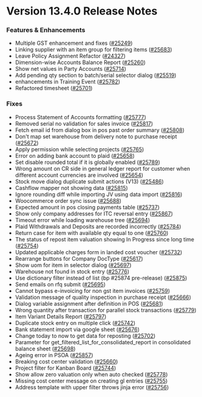 # Version 13.4.0 Release Notes

### Features & Enhancements

- Multiple GST enhancement and fixes ([#25249](https://github.com/frappe/kanierp/pull/25249))
- Linking supplier with an item group for filtering items ([#25683](https://github.com/frappe/kanierp/pull/25683))
- Leave Policy Assignment Refactor ([#24327](https://github.com/frappe/kanierp/pull/24327))
- Dimension-wise Accounts Balance Report ([#25260](https://github.com/frappe/kanierp/pull/25260))
- Show net values in Party Accounts ([#25714](https://github.com/frappe/kanierp/pull/25714))
- Add pending qty section to batch/serial selector dialog ([#25519](https://github.com/frappe/kanierp/pull/25519))
- enhancements in Training Event ([#25782](https://github.com/frappe/kanierp/pull/25782))
- Refactored timesheet ([#25701](https://github.com/frappe/kanierp/pull/25701))

### Fixes

- Process Statement of Accounts formatting ([#25777](https://github.com/frappe/kanierp/pull/25777))
- Removed serial no validation for sales invoice ([#25817](https://github.com/frappe/kanierp/pull/25817))
- Fetch email id from dialog box in pos past order summary ([#25808](https://github.com/frappe/kanierp/pull/25808))
- Don't map set warehouse from delivery note to purchase receipt ([#25672](https://github.com/frappe/kanierp/pull/25672))
- Apply permission while selecting projects ([#25765](https://github.com/frappe/kanierp/pull/25765))
- Error on adding bank account to plaid ([#25658](https://github.com/frappe/kanierp/pull/25658))
- Set disable rounded total if it is globally enabled ([#25789](https://github.com/frappe/kanierp/pull/25789))
- Wrong amount on CR side in general ledger report for customer when different account currencies are involved ([#25654](https://github.com/frappe/kanierp/pull/25654))
- Stock move dialog duplicate submit actions (V13) ([#25486](https://github.com/frappe/kanierp/pull/25486))
- Cashflow mapper not showing data ([#25815](https://github.com/frappe/kanierp/pull/25815))
- Ignore rounding diff while importing JV using data import ([#25816](https://github.com/frappe/kanierp/pull/25816))
- Woocommerce order sync issue ([#25688](https://github.com/frappe/kanierp/pull/25688))
- Expected amount in pos closing payments table ([#25737](https://github.com/frappe/kanierp/pull/25737))
- Show only company addresses for ITC reversal entry ([#25867](https://github.com/frappe/kanierp/pull/25867))
- Timeout error while loading warehouse tree ([#25694](https://github.com/frappe/kanierp/pull/25694))
- Plaid Withdrawals and Deposits are recorded incorrectly ([#25784](https://github.com/frappe/kanierp/pull/25784))
- Return case for item with available qty equal to one ([#25760](https://github.com/frappe/kanierp/pull/25760))
- The status of repost item valuation showing In Progress since long time ([#25754](https://github.com/frappe/kanierp/pull/25754))
- Updated applicable charges form in landed cost voucher ([#25732](https://github.com/frappe/kanierp/pull/25732))
- Rearrange buttons for Company DocType ([#25617](https://github.com/frappe/kanierp/pull/25617))
- Show uom for item in selector dialog ([#25697](https://github.com/frappe/kanierp/pull/25697))
- Warehouse not found in stock entry ([#25776](https://github.com/frappe/kanierp/pull/25776))
- Use dictionary filter instead of list (bp #25874 pre-release) ([#25875](https://github.com/frappe/kanierp/pull/25875))
- Send emails on rfq submit ([#25695](https://github.com/frappe/kanierp/pull/25695))
- Cannot bypass e-invoicing for non gst item invoices ([#25759](https://github.com/frappe/kanierp/pull/25759))
- Validation message of quality inspection in purchase receipt ([#25666](https://github.com/frappe/kanierp/pull/25666))
- Dialog variable assignment after definition in POS ([#25681](https://github.com/frappe/kanierp/pull/25681))
- Wrong quantity after transaction for parallel stock transactions ([#25779](https://github.com/frappe/kanierp/pull/25779))
- Item Variant Details Report ([#25797](https://github.com/frappe/kanierp/pull/25797))
- Duplicate stock entry on multiple click ([#25742](https://github.com/frappe/kanierp/pull/25742))
- Bank statement import via google sheet ([#25676](https://github.com/frappe/kanierp/pull/25676))
- Change today to now to get data for reposting ([#25702](https://github.com/frappe/kanierp/pull/25702))
- Parameter for get_filtered_list_for_consolidated_report in consolidated balance sheet ([#25698](https://github.com/frappe/kanierp/pull/25698))
- Ageing error in PSOA ([#25857](https://github.com/frappe/kanierp/pull/25857))
- Breaking cost center validation ([#25660](https://github.com/frappe/kanierp/pull/25660))
- Project filter for Kanban Board ([#25744](https://github.com/frappe/kanierp/pull/25744))
- Show allow zero valuation only when auto checked ([#25778](https://github.com/frappe/kanierp/pull/25778))
- Missing cost center message on creating gl entries ([#25755](https://github.com/frappe/kanierp/pull/25755))
- Address template with upper filter throws jinja error ([#25756](https://github.com/frappe/kanierp/pull/25756))
